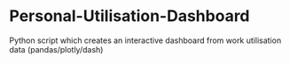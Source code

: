 # Personal-Utilisation-Dashboard
Python script which creates an interactive dashboard from work utilisation data (pandas/plotly/dash)
